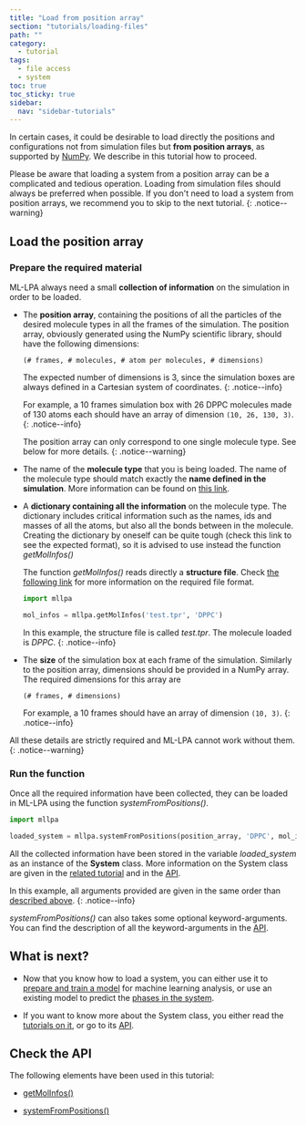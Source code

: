 ```yaml
---
title: "Load from position array"
section: "tutorials/loading-files"
path: ""
category:
  - tutorial
tags:
  - file access
  - system
toc: true
toc_sticky: true
sidebar:
  nav: "sidebar-tutorials"
---
```


In certain cases, it could be desirable to load directly the positions and configurations not from
simulation files but **from position arrays**, as supported by [NumPy](https://numpy.org). We describe in this
tutorial how to proceed.

Please be aware that loading a system from a position array can be a complicated and tedious operation.
Loading from simulation files should always be preferred when possible. If you don't need to
load a system from position arrays, we recommend you to skip to the next tutorial.
{: .notice--warning}

## Load the position array

### Prepare the required material

ML-LPA always need a small **collection of information** on the simulation in order to be loaded.

* The **position array**, containing the positions of all the particles of the desired molecule types in all the frames of the simulation.
The position array, obviously generated using the NumPy scientific library, should have the following dimensions:

    ```(# frames, # molecules, # atom per molecules, # dimensions)```

    The expected number of dimensions is 3, since the simulation boxes are always defined in a Cartesian system of coordinates.
    {: .notice--info}

    For example, a 10 frames simulation box with 26 DPPC molecules made of 130 atoms each should have an array of dimension ```(10, 26, 130, 3)```.
    {: .notice--info}

    The position array can only correspond to one single molecule type. See below for more details.
    {: .notice--warning}

* The name of the **molecule type** that you is being loaded. The name of the molecule type should match exactly the **name defined in the simulation**.
More information can be found on [this link](/mllpa/documentation/tutorials/loading-files/1-simulation-files/#molecule-type-selection).

* A **dictionary containing all the information** on the molecule type. The dictionary includes critical information such as the names, ids and masses of all the atoms, but also
all the bonds between in the molecule. Creating the dictionary by oneself can be quite tough (check this link to see the expected format), so it is advised to use instead
the function *getMolInfos()*

    The function *getMolInfos()* reads directly a **structure file**. Check [the following link](/mllpa/documentation/tutorials/loading-files/1-simulation-files/#types-of-file) for more information on the required file format.

    ```python
    import mllpa

    mol_infos = mllpa.getMolInfos('test.tpr', 'DPPC')
    ```

    In this example, the structure file is called *test.tpr*. The molecule loaded is *DPPC*.
    {: .notice--info}

* The **size** of the simulation box at each frame of the simulation. Similarly to the position array, dimensions should be provided in a NumPy array.
The required dimensions for this array are

    ```(# frames, # dimensions)```

    For example, a 10 frames should have an array of dimension ```(10, 3)```.
    {: .notice--info}

All these details are strictly required and ML-LPA cannot work without them.
{: .notice--warning}

### Run the function

Once all the required information have been collected, they can be loaded in ML-LPA using the
function *systemFromPositions()*.

```python
import mllpa

loaded_system = mllpa.systemFromPositions(position_array, 'DPPC', mol_infos, boxes)
```

All the collected information have been stored in the variable *loaded_system* as
an instance of the **System** class. More information on the System class are given in the [related tutorial](/mllpa/documentation/tutorials/system-class/1-description/) and in the [API](/mllpa/documentation/api/classes/system/).

In this example, all arguments provided are given in the same order than [described above](/mllpa/documentation/tutorials/loading-files/2-positions/#prepare-the-required-material).
{: .notice--info}

*systemFromPositions()* can also takes some optional keyword-arguments.
You can find the description of all the keyword-arguments in the [API](/mllpa/documentation/api/advanced/systemfrompositions/).

## What is next?

* Now that you know how to load a system, you can either use it to [prepare and train a model](/mllpa/documentation/tutorials/phase-prediction/1-training/) for
    machine learning analysis, or use an existing model to predict the [phases in the system](/mllpa/documentation/tutorials/phase-prediction/3-ml-prediction/).

* If you want to know more about the System class, you either read the [tutorials on it](/mllpa/documentation/tutorials/system-class/1-description/), or go
    to its [API](/mllpa/documentation/api/classes/system/).

## Check the API

The following elements have been used in this tutorial:

* [getMolInfos()](/mllpa/documentation/api/advanced/getmolinfos/)

* [systemFromPositions()](/mllpa/documentation/api/advanced/systemfrompositions/)
